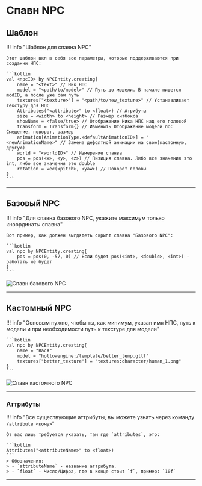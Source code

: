 # Спавн NPC

## Шаблон

!!! info "Шаблон для спавна NPC"

    Этот шаблон вкл в себя все параметры, которые поддерживаются при создании НПС:

    ```kotlin
    val <npcID> by NPCEntity.creating{
    	name = "<text>" // Ник НПС
        model = "<path/to/model>" // Путь до модели. В начале пишется modID, а после уже сам путь
        textures["<texture>"] = "<path/to/new_texture>" // Устанавливает текстуру для НПС
        Attributes("<attribute>" to <float>) // Атрибуты
        size = <width> to <height> // Размер хитбокса
        showName = <false/true> // Отображение Ника НПС над его головой
        transform = Transform{} // Изменить Отображение модели по: Смещение, поворот, размер
        animation[AnimationType.<defaultAnimationID>] = "<newAnimationName>" // Замена дефолтной анимации на свою(кастомную, другую)
        world = "<worldID>" // Измерение спанва
        pos = pos(<x>, <y>, <z>) // Пизиция спавна. Либо все значения это int, либо все значения это double
        rotation = vec(<pitch>, <yaw>) // Поворот головы
    }
    ```

---

## Базовый NPC

!!! info "Для спавна базового NPC, укажите максимум только кноординаты спавна"

    Вот пример, как должен выгдядеть скрипт спавна "Базового NPC":

    ```kotlin
    val npc by NPCEntity.creating{
        pos = pos(0, -57, 0) // Если будет pos(<int>, <double>, <int>) - работать не будет
    }
    ```
![Спавн базового NPC](https://raw.githubusercontent.com/HollowHorizon/HollowEngineDocs/main/docs/hollowengine-guide/.resourses/spawn-basic-npc.gif)

---

## Кастомный NPC

!!! info "Основым нужно, чтобы ты, как минимум, указан имя НПС, путь к модели и при необходимости путь к текстуре для модели"

    ```kotlin
    val npc by NPCEntity.creating{
        name = "Вася"
        model = "hollowengine:/template/better_temp.gltf"
        textures["better_texture"] = "textures:character/human_1.png"
    }
    ```
![Спавн кастомного NPC](https://raw.githubusercontent.com/HollowHorizon/HollowEngineDocs/main/docs/hollowengine-guide/.resourses/spawn-custom-npc.gif)

---

### Аттрибуты

!!! info "Все существующие аттрибуты, вы можете узнать через команду `/attribute <кому>`"

    От вас лишь требуется указать, там где `attributes`, это:
    
    ```kotlin
    Attributes("<attributeName>" to <float>)
    ```
    > Обозначения: 
    > - `attributeName` - название аттрибута.  
    > - `float` - Число/Цифра, где в конце стоит `f`, пример: `10f`

---
